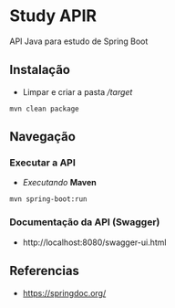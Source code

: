 # Study APIR

API Java para estudo de Spring Boot

## Instalação

* Limpar e criar a pasta */target*

```
mvn clean package
```

## Navegação

### Executar a API

-  *Executando* **Maven**

```
mvn spring-boot:run
```

### Documentação da API (Swagger)
- http://localhost:8080/swagger-ui.html


## Referencias

- https://springdoc.org/

